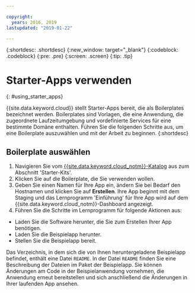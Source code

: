 ```yaml
---

copyright:
  years: 2016, 2019
lastupdated: "2019-01-22"

---
```


{:shortdesc: .shortdesc}
{:new_window: target="_blank"}
{:codeblock: .codeblock}
{:pre: .pre}
{:screen: .screen}
{:tip: .tip}

# Starter-Apps verwenden
{: #using_starter_apps}

{{site.data.keyword.cloud}} stellt Starter-Apps bereit, die als Boilerplates bezeichnet werden. Boilerplates sind Vorlagen, die eine Anwendung, die zugeordnete Laufzeitumgebung und vordefinierte Services für eine bestimmte Domäne enthalten. Führen Sie die folgenden Schritte aus, um eine Boilerplate auszuwählen und mit der Arbeit zu beginnen.
{:shortdesc}

## Boilerplate auswählen

1. Navigieren Sie vom [{{site.data.keyword.cloud_notm}}-Katalog](https://cloud.ibm.com/catalog/) aus
zum Abschnitt 'Starter-Kits'.
2. Klicken Sie auf die Boilerplate, die Sie verwenden wollen.
3. Geben Sie einen Namen für Ihre App ein, ändern Sie bei Bedarf den Hostnamen und klicken Sie auf **Erstellen**. Ihre App beginnt mit dem Staging und das Lernprogramm 'Einführung' für Ihre App wird auf dem {{site.data.keyword.cloud_notm}}-Dashboard angezeigt.
4. Führen Sie die Schritte im Lernprogramm für folgende Aktionen aus:  
  * Laden Sie die Software herunter, die Sie zum Erstellen Ihrer App benötigen.
  * Laden Sie die Beispielapp herunter.
  * Stellen Sie die Beispielapp bereit.

Das Verzeichnis, in dem sich die von Ihnen heruntergeladene Beispielapp befindet, enthält eine Datei `README`. In der Datei `README` finden Sie eine Beschreibung der Dateien im Paket der Beispielapp. Sie können Änderungen am Code in der Beispielanwendung vornehmen, die Anwendung erneut bereitstellen und sich anschließend die Änderungen in Ihrer laufenden App ansehen.
